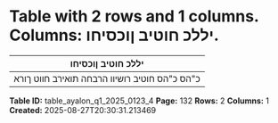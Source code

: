 # Table with 2 rows and 1 columns. Columns: יללכ חוטיב ןוכסיחו.

| יללכ חוטיב ןוכסיחו |
|---|
| כ"הס כ"הס חוטיב רושיוו הרבחה תואירב חווט ךורא |

**Table ID:** table_ayalon_q1_2025_0123_4
**Page:** 132
**Rows:** 2
**Columns:** 1
**Created:** 2025-08-27T20:30:31.213469
